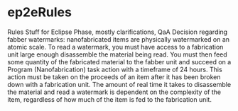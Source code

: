 # ep2eRules
Rules Stuff for Eclipse Phase, mostly clarifications, QaA
Decision regarding fabber watermarks: nanofabricated items are physically watermarked on an atomic scale. To read a watermark, you must have access to a fabrication unit large enough disassemble the material being read. You must then feed some quantity of the fabricated material to the fabber unit and succeed on a Program (Nanofabrication) task action with a timeframe of 24 hours. This action must be taken on the proceeds of an item after it has been broken down with a fabrication unit. The amount of real time it takes to disassemble the material and read a watermark is dependent on the complexity of the item, regardless of how much of the item is fed to the fabrication unit.
